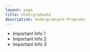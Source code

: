 ```yaml
---
layout: page
title: Undergraduate
description: Undergraduate Programs
---
```

<ul>
<li>Important Info 1</li>
<li>Important Info 2</li>
<li>Important Info 3</li>
